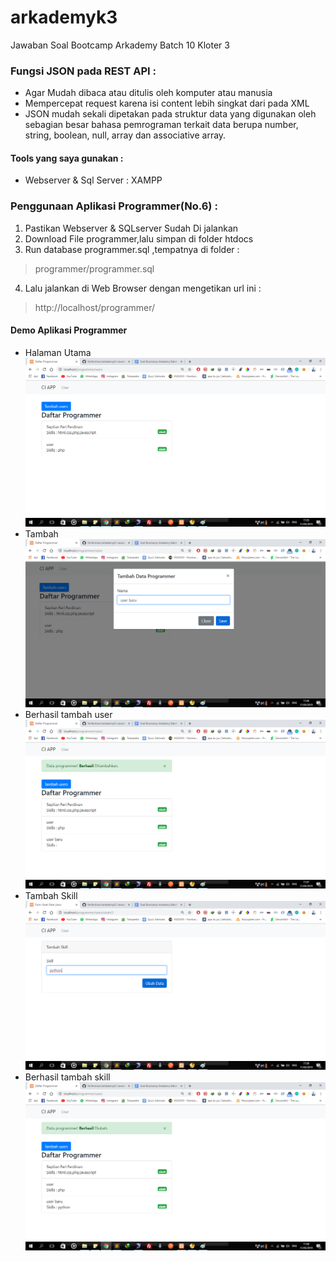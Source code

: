 # arkademyk3
Jawaban Soal Bootcamp Arkademy Batch 10 Kloter 3

### Fungsi JSON pada REST API :
* Agar Mudah dibaca atau ditulis oleh komputer atau manusia
* Mempercepat request karena isi content lebih singkat dari pada XML
* JSON mudah sekali dipetakan pada struktur data yang digunakan oleh sebagian besar bahasa pemrograman terkait data berupa number, string, boolean, null, array dan associative array.

#### Tools yang saya gunakan :
  * Webserver & Sql Server : XAMPP

### Penggunaan Aplikasi Programmer(No.6) :
1. Pastikan Webserver & SQLserver Sudah Di jalankan
2. Download File programmer,lalu simpan di folder htdocs
3. Run database programmer.sql ,tempatnya di folder :
> programmer/programmer.sql
4. Lalu jalankan di Web Browser dengan mengetikan url ini :
> http://localhost/programmer/

#### Demo Aplikasi Programmer
* Halaman Utama
![demo](https://github.com/feriferdinan/arkademyk3/blob/master/programmer/demo1.png)
* Tambah
![demo](https://github.com/feriferdinan/arkademyk3/blob/master/programmer/demo2.png)
* Berhasil tambah user
![demo](https://github.com/feriferdinan/arkademyk3/blob/master/programmer/demo3.png)
* Tambah Skill
![demo](https://github.com/feriferdinan/arkademyk3/blob/master/programmer/demo4.png)
* Berhasil tambah skill
![demo](https://github.com/feriferdinan/arkademyk3/blob/master/programmer/demo5.png)
